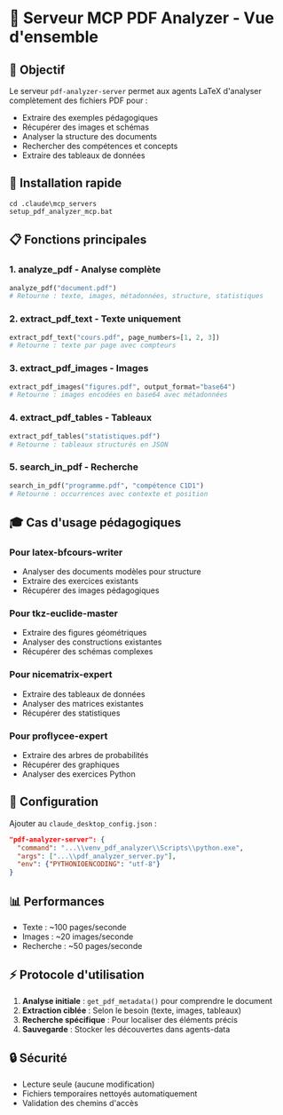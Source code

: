 # 📄 Serveur MCP PDF Analyzer - Vue d'ensemble

## 🎯 Objectif

Le serveur `pdf-analyzer-server` permet aux agents LaTeX d'analyser complètement des fichiers PDF pour :
- Extraire des exemples pédagogiques
- Récupérer des images et schémas
- Analyser la structure des documents
- Rechercher des compétences et concepts
- Extraire des tableaux de données

## 🚀 Installation rapide

```batch
cd .claude\mcp_servers
setup_pdf_analyzer_mcp.bat
```

## 📋 Fonctions principales

### 1. **analyze_pdf** - Analyse complète
```python
analyze_pdf("document.pdf")
# Retourne : texte, images, métadonnées, structure, statistiques
```

### 2. **extract_pdf_text** - Texte uniquement
```python
extract_pdf_text("cours.pdf", page_numbers=[1, 2, 3])
# Retourne : texte par page avec compteurs
```

### 3. **extract_pdf_images** - Images
```python
extract_pdf_images("figures.pdf", output_format="base64")
# Retourne : images encodées en base64 avec métadonnées
```

### 4. **extract_pdf_tables** - Tableaux
```python
extract_pdf_tables("statistiques.pdf")
# Retourne : tableaux structurés en JSON
```

### 5. **search_in_pdf** - Recherche
```python
search_in_pdf("programme.pdf", "compétence C1D1")
# Retourne : occurrences avec contexte et position
```

## 🎓 Cas d'usage pédagogiques

### Pour latex-bfcours-writer
- Analyser des documents modèles pour structure
- Extraire des exercices existants
- Récupérer des images pédagogiques

### Pour tkz-euclide-master
- Extraire des figures géométriques
- Analyser des constructions existantes
- Récupérer des schémas complexes

### Pour nicematrix-expert
- Extraire des tableaux de données
- Analyser des matrices existantes
- Récupérer des statistiques

### Pour proflycee-expert
- Extraire des arbres de probabilités
- Récupérer des graphiques
- Analyser des exercices Python

## 🔧 Configuration

Ajouter au `claude_desktop_config.json` :
```json
"pdf-analyzer-server": {
  "command": "...\\venv_pdf_analyzer\\Scripts\\python.exe",
  "args": ["...\\pdf_analyzer_server.py"],
  "env": {"PYTHONIOENCODING": "utf-8"}
}
```

## 📊 Performances
- Texte : ~100 pages/seconde
- Images : ~20 images/seconde
- Recherche : ~50 pages/seconde

## ⚡ Protocole d'utilisation

1. **Analyse initiale** : `get_pdf_metadata()` pour comprendre le document
2. **Extraction ciblée** : Selon le besoin (texte, images, tableaux)
3. **Recherche spécifique** : Pour localiser des éléments précis
4. **Sauvegarde** : Stocker les découvertes dans agents-data

## 🔒 Sécurité
- Lecture seule (aucune modification)
- Fichiers temporaires nettoyés automatiquement
- Validation des chemins d'accès